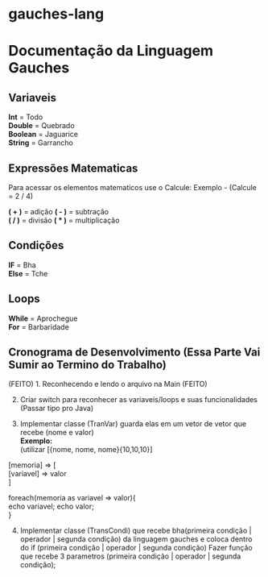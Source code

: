 # gauches-lang
# Documentação da Linguagem Gauches

##  Variaveis

**Int** = Todo  
**Double** = Quebrado  
**Boolean** = Jaguarice  
**String** = Garrancho  

##  Expressões Matematicas

Para acessar os elementos matematicos use o Calcule: Exemplo - (Calcule = 2 / 4)

__( + )__ = adição
__( - )__ = subtração  
__( / )__ = divisão
__( * )__ = multiplicação

##  Condições

**IF** = Bha  
**Else** = Tche  

##  Loops

**While** = Aprochegue  
**For** = Barbaridade  

## Cronograma de Desenvolvimento (Essa Parte Vai Sumir ao Termino do Trabalho)

(FEITO) 1. Reconhecendo e lendo o arquivo na Main (FEITO)

2.  Criar switch para reconhecer as variaveis/loops e suas funcionalidades (Passar tipo pro Java)

3.  Implementar classe (TranVar) guarda elas em um vetor de vetor que recebe (nome e valor)  
**Exemplo:**  
(utilizar [{nome, nome, nome}{10,10,10}]

[memoria] => [  
    [variavel] => valor  
]
 
 foreach(memoria as variavel => valor){  
    echo variavel;
    echo valor;  
  }


4. Implementar classe (TransCondi) que recebe bha(primeira condição | operador | segunda condição) da linguagem gauches e coloca dentro do if (primeira condição | operador | segunda condição) Fazer função que recebe 3 parametros (primeira condição | operador | segunda condição);
